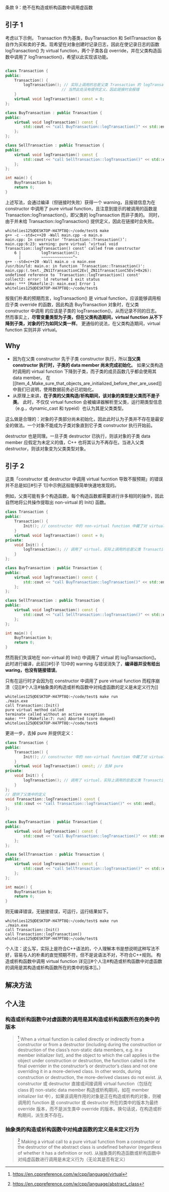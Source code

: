 条款 9：绝不在构造或析构函数中调用虚函数


## 引子 1
考虑以下示例，
Transaction 作为基类，BuyTransaction 和 SellTransaction 各自作为买和卖的子类。现希望在对象创建时记录日志，因此在使记录日志的函数 logTransaction() 为 virtual function，两个子类各自 override，并在父类构造函数中调用了 logTransaction()，希望以此实现该功能。
~~~cpp

class Transaction {
public:
    Transaction() {
        logTransaction(); // 实际上调用的总是父类 Transaction 的 logTransaction();
                         // 当然此处没有提供定义，因此链接时会报错
    }
    virtual void logTransaction() const = 0;
};

class BuyTransaction : public Transaction {
public:
    virtual void logTransaction() const {
        std::cout << "call BuyTransaction::logTransaction()" << std::endl;
    };
};

class SellTransaction : public Transaction {
public:
    virtual void logTransaction() const {
        std::cout << "call SellTransaction::logTransaction()" << std::endl;
    };
};

int main() {
    BuyTransaction b;
    return 0;
}
~~~
上述写法，会通过编译（但链接时失败）获得一个 warning，且报错信息为在 constructor 中调用了 pure virtual function，且注意到提示的被调用的函数是 Transaction::logTransaction()，即父类的 logTransaction 而非子类的。
同时，由于并未给 Transaction::logTransaction() 提供定义，因此在链接时会失败。
~~~shell
whitelies125@DESKTOP-H47PT8Q:~/code/test$ make
g++ -c --std=c++20 -Wall main.cpp -o main.o
main.cpp: In constructor ‘Transaction::Transaction()’:
main.cpp:6:23: warning: pure virtual ‘virtual void Transaction::logTransaction() const’ called from constructor
    6 |         logTransaction();
      |         ~~~~~~~~~~~~~~^~
g++ --std=c++20 -Wall main.o -o main.exe
/usr/bin/ld: main.o: in function `Transaction::Transaction()':
main.cpp:(.text._ZN11TransactionC2Ev[_ZN11TransactionC5Ev]+0x26): undefined reference to `Transaction::logTransaction() const'
collect2: error: ld returned 1 exit status
make: *** [Makefile:2: main.exe] Error 1
whitelies125@DESKTOP-H47PT8Q:~/code/test$
~~~

按我们朴素的预期而言，logTransaction() 是 virtual function，应该能够调用相应子类 override 的函数，因此构造 BuyTransaction 对象时，在父类 constructor 中调用 的应该是子类的 logTransaction()，从而记录不同的日志。
然而事实上，**尽管变量类型为子类，但在父类构造期间，virtual function 从不下降到子类，对象的行为如同父类一样**。
更通俗的说法，在父类构造期间，virtual function 实则并非 virtual。

## Why

- 因为在父类 constructor 先于子类 constructor 执行，所以**当父类 constructor 执行时，子类的 data member 尚未完成初始化**。
  如果父类构造时调用的 virtual function 下降到子类，而子类的成员函数几乎都会使用其 data member。
  在[[Item_4_Make_sure_that_objects_are_initialized_before_ther_are_used]]中我们已说明，使用数据前务必已初始化。
- 从原理上来讲，**在子类的父类构造/析构期间，该对象的类型是父类而不是子类**。
  此时，不仅仅 virtual function 会被编译器解析至父类，运行期类型信息（e.g.，dynamic_cast 和 typeid）也认为其是父类类型。

这么做是合理的：对象的子类部分尚未初始化，因此此时认为子类并不存在是最安全的做法。一个对象不能成为子类对象直到它子类 constructor 执行开始前。

destructor 也是同理。一旦子类 destructor 已执行，则该对象的子类 data member 应假定为未定义的值，C++ 也将其认为不再存在。当进入父类 destructor，则该对象变为父类类型对象。

## 引子 2
这类「constructor 或 destructor 中调用 virtual fucntion 导致不服预期」的错误并不总是如[[#引子 1]]中示例这般能够简单快速地发现的。

例如，父类可能有多个构造函数，每个构造函数都需要进行许多相同的操作，因此自然地将公共操作提取出 non-virtual 的 Init() 函数。
~~~cpp
class Transaction {
public:
    Transaction() {
        Init(); // constructor 中的 non-virtual function 中藏了对 virtual function 的调用
    }
    virtual void logTransaction() const = 0;
private:
    void Init() {
        logTransaction(); // 调用了 virtual，实际上调用的总是父类 Transaction 的版本
    }
};

class BuyTransaction : public Transaction {
public:
    virtual void logTransaction() const {
        std::cout << "call BuyTransaction::logTransaction()" << std::endl;
    };
};

class SellTransaction : public Transaction {
public:
    virtual void logTransaction() const {
        std::cout << "call SellTransaction::logTransaction()" << std::endl;
    };
};

int main() {
    BuyTransaction b;
    return 0;
}
~~~
然而我们失误地在 non-virtual 的 Init() 中调用了 virtual 的 logTransaction()。
此时进行编译，此前[[#引子 1]]中的 warning 与错误消失了，**编译器并没有给出 waring，也没有链接错误**。

只有在运行时才会因为在 constructor 中调用了 pure virtual function 而程序崩溃（见[[#个人注#抽象类的构造或析构函数中对纯虚函数的定义是未定义行为]]
~~~shell
whitelies125@DESKTOP-H47PT8Q:~/code/test$ make run
./main.exe
call Transaction::Init()
pure virtual method called
terminate called without an active exception
make: *** [Makefile:7: run] Aborted (core dumped)
whitelies125@DESKTOP-H47PT8Q:~/code/test$
~~~

更进一步，去掉 pure 并提供定义：
~~~cpp
class Transaction {
public:
    Transaction() {
        Init(); // constructor 中的 non-virtual function 中藏了对 virtual function 的调用
    }
    virtual void logTransaction() const; // 去掉 pure
private:
    void Init() {
        logTransaction(); // 调用了 virtual，实际上调用的总是父类 Transaction 的版本
    }
};
// 提供了父类中的定义
void Transaction::logTransaction() const {
    std::cout << "call Transaction::logTransaction()" << std::endl;
};


class BuyTransaction : public Transaction {
public:
    virtual void logTransaction() const {
        std::cout << "call BuyTransaction::logTransaction()" << std::endl;
    };
};

class SellTransaction : public Transaction {
public:
    virtual void logTransaction() const {
        std::cout << "call SellTransaction::logTransaction()" << std::endl;
    };
};

int main() {
    BuyTransaction b;
    return 0;
}
~~~

则无编译错误，无链接错误，可运行，运行结果如下。
~~~shell
whitelies125@DESKTOP-H47PT8Q:~/code/test$ make run
./main.exe
call Transaction::Init()
call Transaction::logTransaction()
whitelies125@DESKTOP-H47PT8Q:~/code/test$
~~~

个人注：这么写，实际上是符合C++语法的，个人理解本书是想说明这种写法不好，容易与人的朴素的直觉预期不符，但不是说语法不对，不符合C++规则。
构造或析构函数中调用 virtual function 详见[[#个人注#构造或析构函数中对虚函数的调用是其构造或析构函数所在的类中的版本]]。）

## 解决方法

## 个人注

### 构造或析构函数中对虚函数的调用是其构造或析构函数所在的类中的版本

>[^1]
>When a virtual function is called directly or indirectly from a constructor or from a destructor (including during the construction or destruction of the class’s non-static data members, e.g. in a member initializer list), and the object to which the call applies is the object under construction or destruction, the function called is the final overrider in the constructor’s or destructor’s class and not one overriding it in a more-derived class. In other words, during construction or destruction, the more-derived classes do not exist.
>从 constructor 或 destructor 直接或间接调用 virtual function（包括在 class 的 non-static data member 构造或析构期间，如在 member initializer list 中），如果该调用作用的对象是正在构造或析构的对象，则被调用的 function 是 constructor 或 destructor 所在的类中的版本为最终 override 版本，而不是派生类中 override 的版本。换句话说，在构造或析构期间，派生类不存在。

### 抽象类的构造或析构函数中对纯虚函数的定义是未定义行为
>[^2]
>Making a virtual call to a pure virtual function from a constructor or the destructor of the abstract class is undefined behavior (regardless of whether it has a definition or not).
>从抽象类的构造函数或析构函数中对纯虚函数进行调用是未定义行为（无论其是否有定义）

[^1]: https://en.cppreference.com/w/cpp/language/virtual
[^2]: https://en.cppreference.com/w/cpp/language/abstract_class